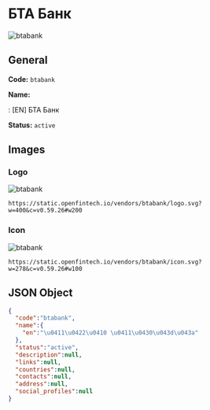 
# БТА Банк 
![btabank](https://static.openfintech.io/vendors/btabank/logo.svg?w=400&c=v0.59.26#w200)  

## General 
 
**Code:** `btabank` 
 
**Name:** 
 
:	[EN] БТА Банк 
 
**Status:** `active` 
 

## Images 

### Logo 
 
![btabank](https://static.openfintech.io/vendors/btabank/logo.svg?w=400&c=v0.59.26#w200)  

```
https://static.openfintech.io/vendors/btabank/logo.svg?w=400&c=v0.59.26#w200
```  

### Icon 
 
![btabank](https://static.openfintech.io/vendors/btabank/icon.svg?w=278&c=v0.59.26#w100)  

```
https://static.openfintech.io/vendors/btabank/icon.svg?w=278&c=v0.59.26#w100
```  

## JSON Object 

```json
{
  "code":"btabank",
  "name":{
    "en":"\u0411\u0422\u0410 \u0411\u0430\u043d\u043a"
  },
  "status":"active",
  "description":null,
  "links":null,
  "countries":null,
  "contacts":null,
  "address":null,
  "social_profiles":null
}
```  
